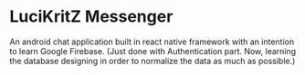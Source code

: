 # LuciKritZ Messenger
An android chat application built in react native framework with an intention to learn Google Firebase.
(Just done with Authentication part. Now, learning the database designing in order to normalize the data as much as possible.)
